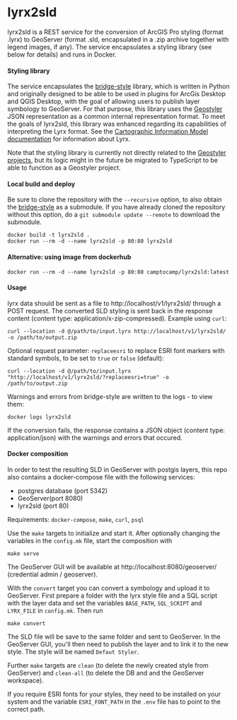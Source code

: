 # lyrx2sld
lyrx2sld is a REST service for the conversion of ArcGIS Pro styling (format .lyrx) to GeoServer (format .sld, encapsulated in a .zip archive together with legend images, if any). The service encapsulates a styling library (see below for details) and runs in Docker.

#### Styling library
The service encapsulates the [bridge-style](https://github.com/camptocamp/bridge-style) library, which is written in Python and originally designed to be able to be used in plugins for ArcGis Desktop and QGIS Desktop, with the goal of allowing users to publish layer symbology to GeoServer.
For that purpose, this library uses the [Geostyler](https://github.com/geostyler) JSON representation as a common internal representation format. 
To meet the goals of lyrx2sld, this library was enhanced regarding its capabilities of interpreting the Lyrx format.
See the [Cartographic Information Model documentation](https://github.com/Esri/cim-spec/tree/master/docs/v2) for information about Lyrx.

Note that the styling library is currently not directly related to the [Geostyler projects](https://github.com/geostyler), but its logic might in the future be migrated to TypeScript to be able to function as a Geostyler project.

#### Local build and deploy
Be sure to clone the repository with the ```--recursive``` option, to also obtain the [bridge-style](https://github.com/camptocamp/bridge-style) as a submodule. If you have already cloned the repository without this option, do a ```git submodule update --remote``` to download the submodule.
```
docker build -t lyrx2sld .
docker run --rm -d --name lyrx2sld -p 80:80 lyrx2sld
```

#### Alternative: using image from dockerhub
```
docker run --rm -d --name lyrx2sld -p 80:80 camptocamp/lyrx2sld:latest
```

#### Usage
lyrx data should be sent as a file to http://localhost/v1/lyrx2sld/ through a POST request. The converted SLD styling is sent back in the response content (content type: application/x-zip-compressed). Example using `curl`:
```
curl --location -d @/path/to/input.lyrx http://localhost/v1/lyrx2sld/ -o /path/to/output.zip
```

Optional request parameter: `replaceesri` to replace ESRI font markers with standard symbols, to be set to `true` or `false` (default):
```
curl --location -d @/path/to/input.lyrx "http://localhost/v1/lyrx2sld/?replaceesri=true" -o /path/to/output.zip
```
Warnings and errors from bridge-style are written to the logs - to view them:
```
docker logs lyrx2sld
```

If the conversion fails, the response contains a JSON object (content type: application/json) with the warnings and errors that occured.

#### Docker composition
In order to test the resulting SLD in GeoServer with postgis layers, this repo also contains a docker-compose file with the following services:
 * postgres database (port 5342)
 * GeoServer(port 8080)
 * lyrx2sld (port 80)

Requirements: `docker-compose`, `make`, `curl`, `psql`

Use the `make` targets to initialize and start it. After optionally changing the variables in the `config.mk` file, start the composition with
```
make serve
```

The GeoServer GUI will be available at http://localhost:8080/geoserver/ (credential admin / geoserver).

With the `convert` target you can convert a symbology and upload it to GeoServer. First prepare a folder with the lyrx style file and a SQL script with the layer data and set the variables `BASE_PATH`, `SQL_SCRIPT` and `LYRX_FILE` in `config.mk`. Then run
```
make convert
```

The SLD file will be save to the same folder and sent to GeoServer. In the GeoServer GUI, you'll then need to publish the layer and to link it to the new style. The style will be named `Defaut Styler`.

Further `make` targets are `clean` (to delete the newly created style from GeoServer) and `clean-all` (to delete the DB and and the GeoServer workspace).

If you require ESRI fonts for your styles, they need to be installed on your system and the variable `ESRI_FONT_PATH` in the `.env` file has to point to the correct path.

